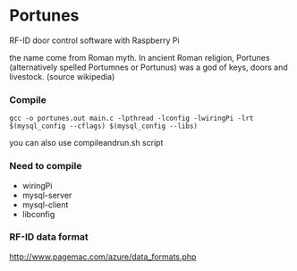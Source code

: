 # Portunes
RF-ID door control software with Raspberry Pi


the name come from Roman myth.
In ancient Roman religion, Portunes (alternatively spelled Portumnes or Portunus) was a god of keys, doors and livestock.
(source wikipedia)


### Compile
`gcc -o portunes.out main.c -lpthread -lconfig -lwiringPi -lrt $(mysql_config --cflags) $(mysql_config --libs)`

you can also use compileandrun.sh script

### Need to compile
- wiringPi
- mysql-server
- mysql-client
- libconfig
### RF-ID data format
http://www.pagemac.com/azure/data_formats.php
